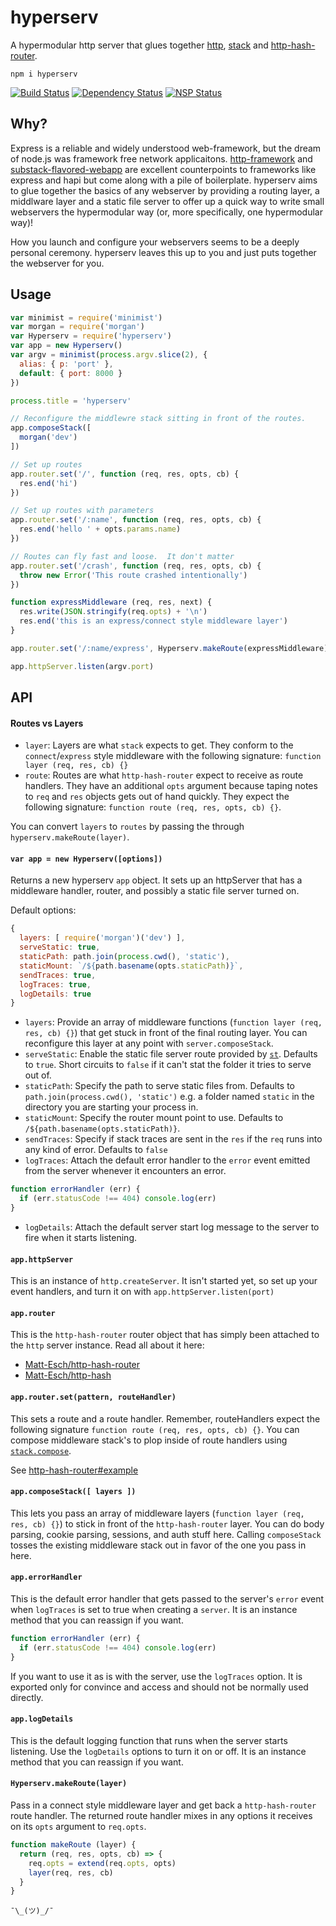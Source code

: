 # hyperserv

A hypermodular http server that glues together [http](https://nodejs.org/api/http.html), [stack](http://github.com/creationix/stack) and [http-hash-router](https://github.com/Matt-Esch/http-hash-router).

```
npm i hyperserv
```

[![Build Status](https://travis-ci.org/bcomnes/hyperserv.svg?branch=master)](https://travis-ci.org/bcomnes/hyperserv)
[![Dependency Status](https://david-dm.org/bcomnes/hyperserv.svg)](https://david-dm.org/bcomnes/hyperserv)
[![NSP Status](https://nodesecurity.io/orgs/hypermodules/projects/998c231a-f4c8-4da3-bd23-619a334bcc39/badge)](https://nodesecurity.io/orgs/hypermodules/projects/998c231a-f4c8-4da3-bd23-619a334bcc39)

## Why?

Express is a reliable and widely understood web-framework, but the dream of node.js was framework free network applicaitons.  [http-framework](https://github.com/Raynos/http-framework) and [substack-flavored-webapp](https://github.com/substack/substack-flavored-webapp) are excellent counterpoints to frameworks like express and hapi but come along with a pile of boilerplate.  hyperserv aims to glue together the basics of any webserver by providing a routing layer, a middlware layer and a static file server to offer up a quick way to write small webservers the hypermodular way (or, more specifically, one hypermodular way)!

How you launch and configure your webservers seems to be a deeply personal ceremony.  hyperserv leaves this up to you and just puts together the webserver for you.


## Usage

```js
var minimist = require('minimist')
var morgan = require('morgan')
var Hyperserv = require('hyperserv')
var app = new Hyperserv()
var argv = minimist(process.argv.slice(2), {
  alias: { p: 'port' },
  default: { port: 8000 }
})

process.title = 'hyperserv'

// Reconfigure the middlewre stack sitting in front of the routes.
app.composeStack([
  morgan('dev')
])

// Set up routes
app.router.set('/', function (req, res, opts, cb) {
  res.end('hi')
})

// Set up routes with parameters
app.router.set('/:name', function (req, res, opts, cb) {
  res.end('hello ' + opts.params.name)
})

// Routes can fly fast and loose.  It don't matter
app.router.set('/crash', function (req, res, opts, cb) {
  throw new Error('This route crashed intentionally')
})

function expressMiddleware (req, res, next) {
  res.write(JSON.stringify(req.opts) + '\n')
  res.end('this is an express/connect style middleware layer')
}

app.router.set('/:name/express', Hyperserv.makeRoute(expressMiddleware))

app.httpServer.listen(argv.port)
```

## API

#### Routes vs Layers

- `layer`: Layers are what `stack` expects to get.  They conform to the `connect`/`express` style middleware with the following signature: `function layer (req, res, cb) {}`
- `route`: Routes are what `http-hash-router` expect to receive as route handlers.  They have an additional `opts` argument because taping notes to `req` and `res` objects gets out of hand quickly.  They expect the following signature: `function route (req, res, opts, cb) {}`.

You can convert `layers` to `routes` by passing the through `hyperserv.makeRoute(layer)`.

#### `var app = new Hyperserv([options])`

Returns a new hyperserv `app` object. It sets up an httpServer that has a middleware handler, router, and possibly a static file server turned on.

Default options:

```js
{
  layers: [ require('morgan')('dev') ],
  serveStatic: true,
  staticPath: path.join(process.cwd(), 'static'),
  staticMount: `/${path.basename(opts.staticPath)}`,
  sendTraces: true,
  logTraces: true,
  logDetails: true
}
```

- `layers`: Provide an array of middleware functions (`function layer (req, res, cb) {}`) that get stuck in front of the final routing layer.  You can reconfigure this layer at any point with `server.composeStack`.
- `serveStatic`: Enable the static file server route provided by [`st`](http://npmjs.com/st). Defaults to `true`.  Short circuits to `false` if it can't stat the folder it tries to serve out of.
- `staticPath`: Specify the path to serve static files from.  Defaults to `path.join(process.cwd(), 'static')` e.g. a folder named `static` in the directory you are starting your process in.
- `staticMount`: Specify the router mount point to use.  Defaults to `/${path.basename(opts.staticPath)}`.
- `sendTraces`: Specify if stack traces are sent in the `res` if the `req` runs into any kind of error.  Defaults to `false`
- `logTraces`: Attach the default error handler to the `error` event emitted from the server whenever it encounters an error.

```js
function errorHandler (err) {
  if (err.statusCode !== 404) console.log(err)
}
```

- `logDetails`: Attach the default server start log message to the server to fire when it starts listening.

#### `app.httpServer`

This is an instance of `http.createServer`.  It isn't started yet, so set up your event handlers, and turn it on with `app.httpServer.listen(port)`

#### `app.router`

This is the `http-hash-router` router object that has simply been attached to the `http` server instance.  Read all about it here:

- [Matt-Esch/http-hash-router](https://github.com/Matt-Esch/http-hash-router)
- [Matt-Esch/http-hash](https://github.com/Matt-Esch/http-hash)

#### `app.router.set(pattern, routeHandler)`

This sets a route and a route handler.  Remember, routeHandlers expect the following signature `function route (req, res, opts, cb) {}`.  You can compose middleware stack's to plop inside of route handlers using [`stack.compose`](https://github.com/creationix/stack/blob/master/stack.js#L36).

See [http-hash-router#example](https://github.com/Matt-Esch/http-hash-router#example)

#### `app.composeStack([ layers ])`

This lets you pass an array of middleware layers (`function layer (req, res, cb) {}`) to stick in front of the `http-hash-router` layer.  You can do body parsing, cookie parsing, sessions, and auth stuff here.  Calling `composeStack` tosses the existing middleware stack out in favor of the one you pass in here.

#### `app.errorHandler`

This is the default error handler that gets passed to the server's `error` event when `logTraces` is set to true when creating a `server`.  It is an instance method that you can reassign if you want.

```js
function errorHandler (err) {
  if (err.statusCode !== 404) console.log(err)
}
```

If you want to use it as is with the server, use the `logTraces` option.  It is exported only for convince and access and should not be normally used directly.

#### `app.logDetails`

This is the default logging function that runs when the server starts listening.  Use the `logDetails` options to turn it on or off.  It is an instance method that you can reassign if you want.

#### `Hyperserv.makeRoute(layer)`

Pass in a connect style middleware layer and get back a `http-hash-router` route handler.  The returned route handler mixes in any options it receives on its `opts` argument to `req.opts`.

```js
function makeRoute (layer) {
  return (req, res, opts, cb) => {
    req.opts = extend(req.opts, opts)
    layer(req, res, cb)
  }
}
```

`¯\_(ツ)_/¯`

